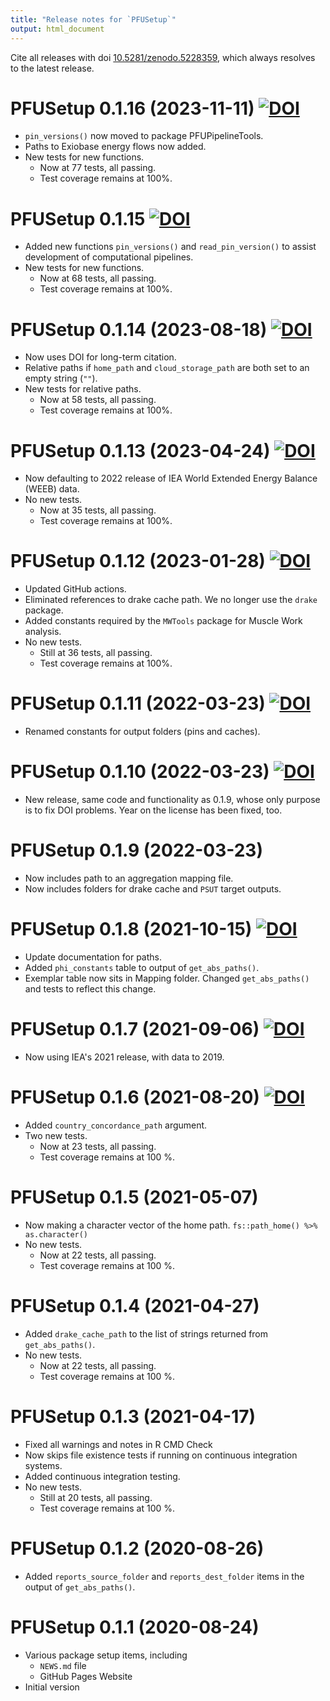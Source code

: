 ```yaml
---
title: "Release notes for `PFUSetup`"
output: html_document
---
```



Cite all releases with doi [10.5281/zenodo.5228359](https://doi.org/10.5281/zenodo.5228359), 
which always resolves to the latest release.


# PFUSetup 0.1.16 (2023-11-11) [![DOI](https://zenodo.org/badge/DOI/10.5281/zenodo.10114842.svg)](https://doi.org/10.5281/zenodo.10114842)

* `pin_versions()` now moved to package PFUPipelineTools.
* Paths to Exiobase energy flows now added.
* New tests for new functions.
    - Now at 77 tests, all passing.
    - Test coverage remains at 100%.


# PFUSetup 0.1.15 [![DOI](https://zenodo.org/badge/DOI/10.5281/zenodo.10059871.svg)](https://doi.org/10.5281/zenodo.10059871)

* Added new functions `pin_versions()` and `read_pin_version()` 
  to assist development of computational pipelines.
* New tests for new functions.
    - Now at 68 tests, all passing.
    - Test coverage remains at 100%.


# PFUSetup 0.1.14 (2023-08-18) [![DOI](https://zenodo.org/badge/DOI/10.5281/zenodo.8264422.svg)](https://doi.org/10.5281/zenodo.8264422)

* Now uses DOI for long-term citation.
* Relative paths if `home_path` and `cloud_storage_path` are both
  set to an empty string (`""`).
* New tests for relative paths.
    - Now at 58 tests, all passing.
    - Test coverage remains at 100%.


# PFUSetup 0.1.13 (2023-04-24) [![DOI](https://zenodo.org/badge/DOI/10.5281/zenodo.7859068.svg)](https://doi.org/10.5281/zenodo.7859068)

* Now defaulting to 2022 release of IEA World Extended Energy Balance (WEEB) data.
* No new tests.
    - Now at 35 tests, all passing.
    - Test coverage remains at 100%.


# PFUSetup 0.1.12 (2023-01-28) [![DOI](https://zenodo.org/badge/DOI/10.5281/zenodo.7580050.svg)](https://doi.org/10.5281/zenodo.7580050)

* Updated GitHub actions.
* Eliminated references to drake cache path.
  We no longer use the `drake` package.
* Added constants required by the `MWTools` package for Muscle Work analysis.
* No new tests.
    - Still at 36 tests, all passing.
    - Test coverage remains at 100%.


# PFUSetup 0.1.11 (2022-03-23) [![DOI](https://zenodo.org/badge/DOI/10.5281/zenodo.6380998.svg)](https://doi.org/10.5281/zenodo.6380998)

* Renamed constants for output folders (pins and caches).


# PFUSetup 0.1.10 (2022-03-23) [![DOI](https://zenodo.org/badge/DOI/10.5281/zenodo.6380706.svg)](https://doi.org/10.5281/zenodo.6380706)

* New release, same code and functionality as 0.1.9, whose only purpose
  is to fix DOI problems.
  Year on the license has been fixed, too.


# PFUSetup 0.1.9 (2022-03-23)

* Now includes path to an aggregation mapping file.
* Now includes folders for drake cache and `PSUT` target outputs.


# PFUSetup 0.1.8 (2021-10-15) [![DOI](https://zenodo.org/badge/DOI/10.5281/zenodo.5572350.svg)](https://doi.org/10.5281/zenodo.5572350)

* Update documentation for paths.
* Added `phi_constants` table to output of `get_abs_paths()`.
* Exemplar table now sits in Mapping folder.
  Changed `get_abs_paths()` and tests to reflect this change.


# PFUSetup 0.1.7 (2021-09-06) [![DOI](https://zenodo.org/badge/DOI/10.5281/zenodo.5476116.svg)](https://doi.org/10.5281/zenodo.5476116)

* Now using IEA's 2021 release, with data to 2019.


# PFUSetup 0.1.6 (2021-08-20) [![DOI](https://zenodo.org/badge/DOI/10.5281/zenodo.5228360.svg)](https://doi.org/10.5281/zenodo.5228360)

* Added `country_concordance_path` argument.
* Two new tests.
    * Now at 23 tests, all passing.
    * Test coverage remains at 100 %.


# PFUSetup 0.1.5 (2021-05-07)

* Now making a character vector of the home path.
  `fs::path_home() %>% as.character()`
* No new tests.
    * Now at 22 tests, all passing.
    * Test coverage remains at 100 %.


# PFUSetup 0.1.4 (2021-04-27)

* Added `drake_cache_path` to the list of strings returned 
  from `get_abs_paths()`.
* No new tests.
    * Now at 22 tests, all passing.
    * Test coverage remains at 100 %.


# PFUSetup 0.1.3 (2021-04-17)

* Fixed all warnings and notes in R CMD Check
* Now skips file existence tests if running on continuous integration systems.
* Added continuous integration testing.
* No new tests.
    * Still at 20 tests, all passing.
    * Test coverage remains at 100 %.


# PFUSetup 0.1.2 (2020-08-26)

* Added `reports_source_folder` and `reports_dest_folder` items
  in the output of `get_abs_paths()`.


# PFUSetup 0.1.1 (2020-08-24)

* Various package setup items, including
    * `NEWS.md` file
    * GitHub Pages Website
* Initial version
